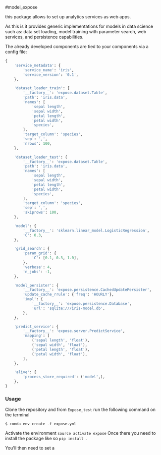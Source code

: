 #model_expose

this package allows to set up analytics services as web apps.

As this is it provides generic implementations for models in data science such
as:
data set loading, model training with parameter search, web services, and
persistence capabilities.

The already developed components are tied to your components via a config file:

```python
{
    'service_metadata': {
        'service_name': 'iris',
        'service_version': '0.1',
    },

    'dataset_loader_train': {
        '__factory__': 'expose.dataset.Table',
        'path': 'iris.data',
        'names': [
            'sepal length',
            'sepal width',
            'petal length',
            'petal width',
            'species',
        ],
        'target_column': 'species',
        'sep': ',',
        'nrows': 100,
    },

    'dataset_loader_test': {
        '__factory__': 'expose.dataset.Table',
        'path': 'iris.data',
        'names': [
            'sepal length',
            'sepal width',
            'petal length',
            'petal width',
            'species',
        ],
        'target_column': 'species',
        'sep': ',',
        'skiprows': 100,
    },

    'model': {
        '__factory__': 'sklearn.linear_model.LogisticRegression',
        'C': 0.3,
    },

    'grid_search': {
        'param_grid': {
            'C': [0.1, 0.3, 1.0],
        },
        'verbose': 4,
        'n_jobs': -1,
    },

    'model_persister': {
        '__factory__': 'expose.persistence.CachedUpdatePersister',
        'update_cache_rrule': {'freq': 'HOURLY'},
        'impl': {
            '__factory__': 'expose.persistence.Database',
            'url': 'sqlite:///iris-model.db',
        },
    },

    'predict_service': {
        '__factory__': 'expose.server.PredictService',
        'mapping': [
            ('sepal length', 'float'),
            ('sepal width', 'float'),
            ('petal length', 'float'),
            ('petal width', 'float'),
        ],
    },

    'alive': {
        'process_store_required': ('model',),
    },
}

```

### Usage
Clone the repository and from `Expose_test` run the following command on the terminal
```
$ conda env create -f expose.yml
```
Activate the environment `source activate expose`
Once there you need to install the package like so `pip install .`

You'll then need to set a 
